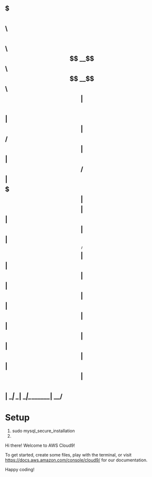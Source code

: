 $$$$$$$\   $$$$$$\  $$\        $$$$$$\  
$$  __$$\ $$  __$$\ $$ |      $$  __$$\ 
$$ |  $$ |$$ /  $$ |$$ |      $$ /  $$ |
$$$$$$$  |$$$$$$$$ |$$ |      $$ |  $$ |
$$  ____/ $$  __$$ |$$ |      $$ |  $$ |
$$ |      $$ |  $$ |$$ |      $$ |  $$ |
$$ |      $$ |  $$ |$$$$$$$$\  $$$$$$  |
\__|      \__|  \__|\________| \______/ 
 --------------------------------------------

# Setup

1. sudo mysql_secure_installation
2. 

Hi there! Welcome to AWS Cloud9!

To get started, create some files, play with the terminal,
or visit https://docs.aws.amazon.com/console/cloud9/ for our documentation.

Happy coding!
